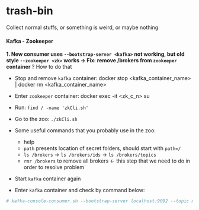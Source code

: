 # trash-bin
Collect normal stuffs, or something is weird, or maybe nothing


#### Kafka - Zookeeper

**1. New consumer uses `--bootstrap-server <kafka>` not working, but old style `--zookeeper <zk>` works -> Fix: remove /brokers from `zookeeper` container**
? How to do that
- Stop and remove `kafka` container: docker stop <kafka_container_name> | docker rm <kafka_container_name>
- Enter `zookeeper` container: docker exec -it <zk_c_n> su
- Run: `find / -name 'zkCli.sh'`
- Go to the zoo: `./zkCli.sh`
- Some useful commands that you probably use in the zoo:
    
    + help
    + `path` presents location of secret folders, should start with `path=/`
    + `ls /brokers` -> `ls /brokers/ids` -> `ls /brokers/topics`
    + `rmr /brokers` to remove all brokers <- this step that we need to do in order to resolve problem
- Start `kafka` container again
- Enter `kafka` container and check by command below:
```bash
# kafka-console-consumer.sh --bootstrap-server localhost:9092 --topic my_topic --from-beginning
```
